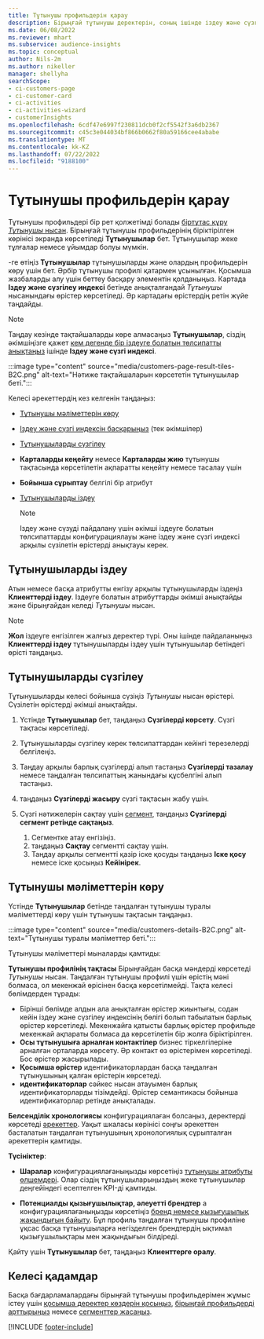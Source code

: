 ```yaml
---
title: Тұтынушы профильдерін қарау
description: Бірыңғай тұтынушы деректерін, соның ішінде іздеу және сүзгіні пайдалану арқылы қараңыз
ms.date: 06/08/2022
ms.reviewer: mhart
ms.subservice: audience-insights
ms.topic: conceptual
author: Nils-2m
ms.author: nikeller
manager: shellyha
searchScope:
- ci-customers-page
- ci-customer-card
- ci-activities
- ci-activities-wizard
- customerInsights
ms.openlocfilehash: 6cdf47e6997f230811dcb0f2cf5542f3a6db2367
ms.sourcegitcommit: c45c3e044034bf866b0662f80a59166cee4ababe
ms.translationtype: MT
ms.contentlocale: kk-KZ
ms.lasthandoff: 07/22/2022
ms.locfileid: "9188100"
---
```

# <a name="view-customer-profiles"></a>Тұтынушы профильдерін қарау

Тұтынушы профильдері бір рет қолжетімді болады [біртұтас құру *Тұтынушы* нысан](data-unification.md). Бірыңғай тұтынушы профильдерінің біріктірілген көрінісі экранда көрсетіледі **Тұтынушылар** бет. Тұтынушылар жеке тұлғалар немесе ұйымдар болуы мүмкін.

-ге өтіңіз **Тұтынушылар** тұтынушыларды және олардың профильдерін көру үшін бет. Әрбір тұтынушы профилі қатармен ұсынылған. Қосымша жазбаларды алу үшін беттеу басқару элементін қолданыңыз. Картада **Іздеу және сүзгілеу индексі** бетінде анықталғандай *Тұтынушы* нысанындағы өрістер көрсетіледі. Әр картадағы өрістердің ретін жүйе таңдайды.

> [!NOTE]
> Таңдау кезінде тақтайшаларды көре алмасаңыз **Тұтынушылар**, сіздің әкімшіңізге қажет [кем дегенде бір іздеуге болатын төлсипатты анықтаңыз](search-filter-index.md) ішінде **Іздеу және сүзгі индексі**.

:::image type="content" source="media/customers-page-result-tiles-B2C.png" alt-text="Нәтиже тақтайшаларын көрсететін тұтынушылар беті.":::

Келесі әрекеттердің кез келгенін таңдаңыз:
- [Тұтынушы мәліметтерін көру](#view-customer-details)
- [Іздеу және сүзгі индексін басқарыңыз](search-filter-index.md) (тек әкімшілер)
- [Тұтынушыларды сүзгілеу](#filter-customers)
- **Карталарды кеңейту** немесе **Карталарды жию** тұтынушы тақтасында көрсетілетін ақпаратты кеңейту немесе тасалау үшін
- **Бойынша сұрыптау** белгілі бір атрибут
- [Тұтынушыларды іздеу](#search-for-customers)

  > [!NOTE]
  > Іздеу және сүзуді пайдалану үшін әкімші іздеуге болатын төлсипаттарды конфигурациялауы және іздеу және сүзгі индексі арқылы сүзілетін өрістерді анықтауы керек.

## <a name="search-for-customers"></a>Тұтынушыларды іздеу

Атын немесе басқа атрибутты енгізу арқылы тұтынушыларды іздеңіз **Клиенттерді іздеу**. Іздеуге болатын атрибуттарды әкімші анықтайды және бірыңғайдан келеді *Тұтынушы* нысан.

> [!NOTE]
> **Жол** іздеуге енгізілген жалғыз деректер түрі. Оны ішінде пайдаланыңыз **Клиенттерді іздеу** тұтынушыларды іздеу үшін тұтынушылар бетіндегі өрісті таңдаңыз.

## <a name="filter-customers"></a>Тұтынушыларды сүзгілеу

Тұтынушыларды келесі бойынша сүзіңіз *Тұтынушы* нысан өрістері. Сүзілетін өрістерді әкімші анықтайды.

1. Үстінде **Тұтынушылар** бет, таңдаңыз **Сүзгілерді көрсету**. Сүзгі тақтасы көрсетіледі.

1. Тұтынушыларды сүзгілеу керек төлсипаттардан кейінгі терезелерді белгілеңіз.

1. Таңдау арқылы барлық сүзгілерді алып тастаңыз **Сүзгілерді тазалау** немесе таңдалған төлсипаттың жанындағы құсбелгіні алып тастаңыз.

1. таңдаңыз **Сүзгілерді жасыру** сүзгі тақтасын жабу үшін.

1. Сүзгі нәтижелерін сақтау үшін [сегмент](segments.md), таңдаңыз **Сүзгілерді сегмент ретінде сақтаңыз**.
   1. Сегментке атау енгізіңіз.
   1. таңдаңыз **Сақтау** сегментті сақтау үшін.
   1. Таңдау арқылы сегментті қазір іске қосуды таңдаңыз **Іске қосу** немесе іске қосыңыз **Кейінірек**.

## <a name="view-customer-details"></a>Тұтынушы мәліметтерін көру

Үстінде **Тұтынушылар** бетінде таңдалған тұтынушы туралы мәліметтерді көру үшін тұтынушы тақтасын таңдаңыз.

:::image type="content" source="media/customers-details-B2C.png" alt-text="Тұтынушы туралы мәліметтер беті.":::

Тұтынушы мәліметтері мыналарды қамтиды:

**Тұтынушы профилінің тақтасы** Бірыңғайдан басқа мәндерді көрсетеді *Тұтынушы* нысан. Таңдалған тұтынушы профилі үшін өрістің мәні болмаса, ол мекенжай өрісінен басқа көрсетілмейді. Тақта келесі бөлімдерден тұрады:

- Бірінші бөлімде алдын ала анықталған өрістер жиынтығы, содан кейін іздеу және сүзгілеу индексінің бөлігі болып табылатын барлық өрістер көрсетіледі. Мекенжайға қатысты барлық өрістер профильде мекенжай ақпараты болмаса да көрсетілетін бір жолға біріктірілген.
- **Осы тұтынушыға арналған контактілер** бизнес тіркелгілеріне арналған орталарда көрсету. Әр контакт өз өрістерімен көрсетіледі. Бос өрістер жасырылады.
- **Қосымша өрістер** идентификаторлардан басқа таңдалған тұтынушының қалған өрістерін көрсетеді.
- **идентификаторлар** сәйкес нысан атауымен барлық идентификаторларды тізімдейді. Өрістер семантикасы бойынша идентификаторлар ретінде анықталады.

**Белсенділік хронологиясы** конфигурациялаған болсаңыз, деректерді көрсетеді [әрекеттер](activities.md). Уақыт шкаласы көрінісі соңғы әрекеттен басталатын таңдалған тұтынушының хронологиялық сұрыпталған әрекеттерін қамтиды.

**Түсініктер**:

- **Шаралар** конфигурациялағаныңызды көрсетіңіз [тұтынушы атрибуты өлшемдері](measures.md). Олар сіздің тұтынушыларыңыздың жеке тұтынушылар деңгейіндегі есептелген KPI-ді қамтиды.

- **Потенциалды қызығушылықтар, әлеуетті брендтер** a конфигурациялағаныңызды көрсетіңіз [бренд немесе қызығушылық жақындығын байыту](enrichment-microsoft.md). Бұл профиль таңдалған тұтынушы профиліне ұқсас басқа тұтынушыларға негізделген брендтердің ықтимал қызығушылықтары мен жақындығын білдіреді.

Қайту үшін **Тұтынушылар** бет, таңдаңыз **Клиенттерге оралу**.

## <a name="next-steps"></a>Келесі қадамдар

Басқа бағдарламалардағы бірыңғай тұтынушы профильдерімен жұмыс істеу үшін [қосымша деректер көздерін қосыңыз](data-sources.md), [бірыңғай профильдерді арттырыңыз](enrichment-hub.md) немесе [сегменттер жасаңыз](segments.md).

[!INCLUDE [footer-include](includes/footer-banner.md)]
